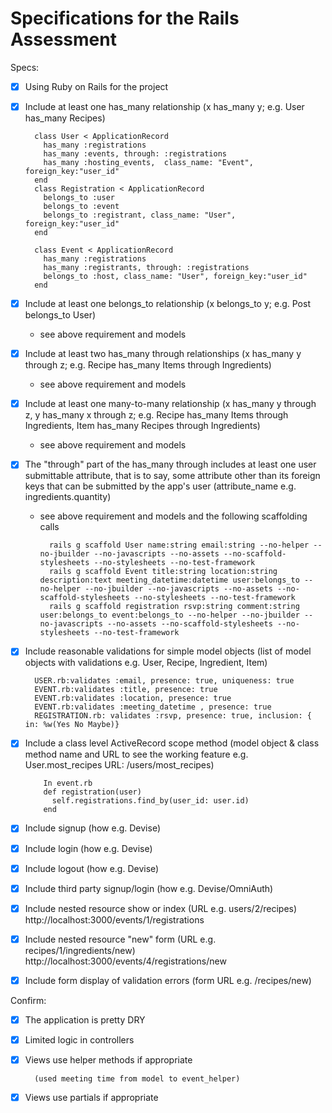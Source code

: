 # Specifications for the Rails Assessment

Specs:
- [x] Using Ruby on Rails for the project
- [x] Include at least one has_many relationship (x has_many y; e.g. User has_many Recipes) 
        
        class User < ApplicationRecord
          has_many :registrations
          has_many :events, through: :registrations
          has_many :hosting_events,  class_name: "Event", foreign_key:"user_id"
        end
        class Registration < ApplicationRecord
          belongs_to :user
          belongs_to :event
          belongs_to :registrant, class_name: "User", foreign_key:"user_id"
        end
        
        class Event < ApplicationRecord
          has_many :registrations
          has_many :registrants, through: :registrations
          belongs_to :host, class_name: "User", foreign_key:"user_id"
        end
- [x] Include at least one belongs_to relationship (x belongs_to y; e.g. Post belongs_to User)
    * see above requirement and models
- [x] Include at least two has_many through relationships (x has_many y through z; e.g. Recipe has_many Items through Ingredients)
    * see above requirement and models
- [x] Include at least one many-to-many relationship (x has_many y through z, y has_many x through z; e.g. Recipe has_many Items through Ingredients, Item has_many Recipes through Ingredients)
    * see above requirement and models
- [x] The "through" part of the has_many through includes at least one user submittable attribute, that is to say, some attribute other than its foreign keys that can be submitted by the app's user (attribute_name e.g. ingredients.quantity)
    * see above requirement and models and the following scaffolding calls
                                
            rails g scaffold User name:string email:string --no-helper --no-jbuilder --no-javascripts --no-assets --no-scaffold-stylesheets --no-stylesheets --no-test-framework 
            rails g scaffold Event title:string location:string description:text meeting_datetime:datetime user:belongs_to --no-helper --no-jbuilder --no-javascripts --no-assets --no-scaffold-stylesheets --no-stylesheets --no-test-framework 
            rails g scaffold registration rsvp:string comment:string user:belongs_to event:belongs_to --no-helper --no-jbuilder --no-javascripts --no-assets --no-scaffold-stylesheets --no-stylesheets --no-test-framework 

- [x] Include reasonable validations for simple model objects (list of model objects with validations e.g. User, Recipe, Ingredient, Item)

        USER.rb:validates :email, presence: true, uniqueness: true
        EVENT.rb:validates :title, presence: true
        EVENT.rb:validates :location, presence: true
        EVENT.rb:validates :meeting_datetime , presence: true
        REGISTRATION.rb: validates :rsvp, presence: true, inclusion: { in: %w(Yes No Maybe)}
        

- [x] Include a class level ActiveRecord scope method (model object & class method name and URL to see the working feature e.g. User.most_recipes URL: /users/most_recipes)

          In event.rb
          def registration(user)
            self.registrations.find_by(user_id: user.id)
          end
- [x] Include signup (how e.g. Devise)
- [x] Include login (how e.g. Devise)
- [x] Include logout (how e.g. Devise)
- [x] Include third party signup/login (how e.g. Devise/OmniAuth)
- [x] Include nested resource show or index (URL e.g. users/2/recipes)
            http://localhost:3000/events/1/registrations
- [x] Include nested resource "new" form (URL e.g. recipes/1/ingredients/new)
            http://localhost:3000/events/4/registrations/new
- [x] Include form display of validation errors (form URL e.g. /recipes/new)

Confirm:
- [x] The application is pretty DRY
- [x] Limited logic in controllers
- [x] Views use helper methods if appropriate
 
        (used meeting time from model to event_helper)
- [x]  Views use partials if appropriate